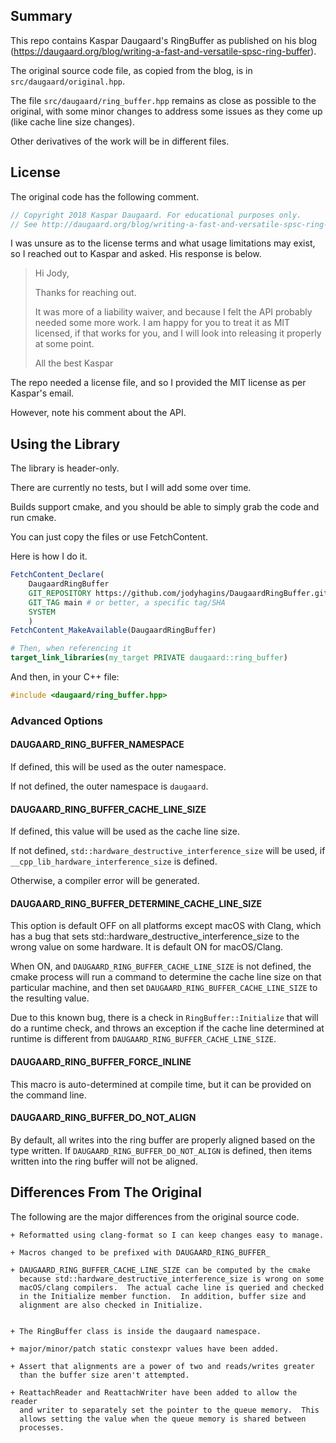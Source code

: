 
## Summary

This repo contains Kaspar Daugaard's RingBuffer as published on his blog 
(https://daugaard.org/blog/writing-a-fast-and-versatile-spsc-ring-buffer).

The original source code file, as copied from the blog, is in
`src/daugaard/original.hpp`.

The file `src/daugaard/ring_buffer.hpp` remains as close as possible to the
original, with some minor changes to address some issues as they come up
(like cache line size changes).

Other derivatives of the work will be in different files.

## License

The original code has the following comment.

```c++
// Copyright 2018 Kaspar Daugaard. For educational purposes only.
// See http://daugaard.org/blog/writing-a-fast-and-versatile-spsc-ring-buffer
```

I was unsure as to the license terms and what usage limitations may exist,
so I reached out to Kaspar and asked.  His response is below.

> Hi Jody,
> 
> Thanks for reaching out.
> 
> It was more of a liability waiver, and because I felt the API probably needed
> some more work. I am happy for you to treat it as MIT licensed, if that works
> for you, and I will look into releasing it properly at some point.
> 
> All the best
> Kaspar

The repo needed a license file, and so I provided the MIT license as per
Kaspar's email.

However, note his comment about the API.


## Using the Library

The library is header-only.

There are currently no tests, but I will add some over time.

Builds support cmake, and you should be able to simply grab the code and run cmake.

You can just copy the files or use FetchContent.

Here is how I do it.

```cmake
FetchContent_Declare(
    DaugaardRingBuffer
    GIT_REPOSITORY https://github.com/jodyhagins/DaugaardRingBuffer.git
    GIT_TAG main # or better, a specific tag/SHA
    SYSTEM
    )
FetchContent_MakeAvailable(DaugaardRingBuffer)

# Then, when referencing it
target_link_libraries(my_target PRIVATE daugaard::ring_buffer)
```

And then, in your C++ file:

```c++
#include <daugaard/ring_buffer.hpp>
```

### Advanced Options

#### DAUGAARD_RING_BUFFER_NAMESPACE

If defined, this will be used as the outer namespace.

If not defined, the outer namespace is `daugaard`.

#### DAUGAARD_RING_BUFFER_CACHE_LINE_SIZE

If defined, this value will be used as the cache line size.

If not defined, `std::hardware_destructive_interference_size` will be used,
if `__cpp_lib_hardware_interference_size` is defined.

Otherwise, a compiler error will be generated.

#### DAUGAARD_RING_BUFFER_DETERMINE_CACHE_LINE_SIZE

This option is default OFF on all platforms except macOS with Clang, which
has a bug that sets std::hardware_destructive_interference_size to the
wrong value on some hardware.  It is default ON for macOS/Clang.

When ON, and `DAUGAARD_RING_BUFFER_CACHE_LINE_SIZE` is not defined, the
cmake process will run a command to determine the cache line size on that
particular machine, and then set `DAUGAARD_RING_BUFFER_CACHE_LINE_SIZE`
to the resulting value.

Due to this known bug, there is a check in `RingBuffer::Initialize` that
will do a runtime check, and throws an exception if the cache line
determined at runtime is different from `DAUGAARD_RING_BUFFER_CACHE_LINE_SIZE`.

#### DAUGAARD_RING_BUFFER_FORCE_INLINE

This macro is auto-determined at compile time, but it can be provided on
the command line.

#### DAUGAARD_RING_BUFFER_DO_NOT_ALIGN

By default, all writes into the ring buffer are properly aligned based on
the type written.  If `DAUGAARD_RING_BUFFER_DO_NOT_ALIGN` is defined,
then items written into the ring buffer will not be aligned.


## Differences From The Original

The following are the major differences from the original source code.

    + Reformatted using clang-format so I can keep changes easy to manage.

    + Macros changed to be prefixed with DAUGAARD_RING_BUFFER_

    + DAUGAARD_RING_BUFFER_CACHE_LINE_SIZE can be computed by the cmake
      because std::hardware_destructive_interference_size is wrong on some
      macOS/clang compilers.  The actual cache line is queried and checked
      in the Initialize member function.  In addition, buffer size and
      alignment are also checked in Initialize.


    + The RingBuffer class is inside the daugaard namespace.

    + major/minor/patch static constexpr values have been added.

    + Assert that alignments are a power of two and reads/writes greater
      than the buffer size aren't attempted.

    + ReattachReader and ReattachWriter have been added to allow the reader
      and writer to separately set the pointer to the queue memory.  This
      allows setting the value when the queue memory is shared between
      processes.

